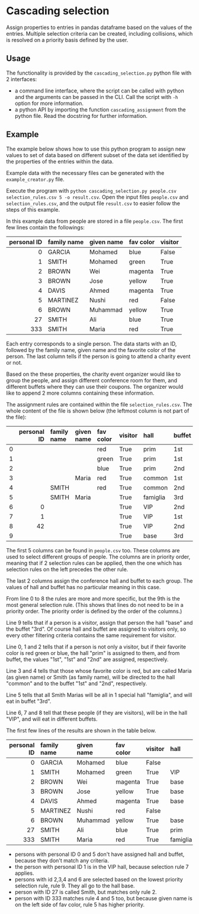 # Cascading selection

Assign properties to entries in pandas dataframe
based on the values of the entries.
Multiple selection criteria can be created,
including collisions,
which is resolved on a priority basis defined by the user.

## Usage

The functionality is provided by the `cascading_selection.py` python file with 2 interfaces:

- a command line interface, where the script can be called with python and the arguments can be passed in the CLI. Call the script with `-h` option for more information.
- a python API by importing the function `cascading_assignment` from the python file. Read the docstring for further information.

## Example

The example below shows how to use this python program to assign new values
to set of data based on different subset of the data set
identified by the properties of the entries within the data.

Example data with the necessary files can be generated with the `example_creator.py` file.

Execute the program with
`python cascading_selection.py people.csv selection_rules.csv 5 -o result.csv`. Open the input files `people.csv` and `selection_rules.csv`, and the output file `result.csv` to easier follow the steps of this example.

In this example data from people are stored in a file `people.csv`. The first few lines
contain the followings:

| personal ID | family name | given name | fav color | visitor |
| ----------: | :---------- | :--------- | :-------- | :------ |
|           0 | GARCIA      | Mohamed    | blue      | False   |
|           1 | SMITH       | Mohamed    | green     | True    |
|           2 | BROWN       | Wei        | magenta   | True    |
|           3 | BROWN       | Jose       | yellow    | True    |
|           4 | DAVIS       | Ahmed      | magenta   | True    |
|           5 | MARTINEZ    | Nushi      | red       | False   |
|           6 | BROWN       | Muhammad   | yellow    | True    |
|          27 | SMITH       | Ali        | blue      | True    |
|         333 | SMITH       | Maria      | red       | True    |

Each entry corresponds to a single person. The data starts with an ID,
followed by the family name, given name and the favorite color of the person.
The last column tells if the person is going to attend a charity event or not.

Based on the these properties, the charity event organizer
would like to group the people, and assign different conference room for them,
and different buffets where they can use their coupons. The organizer would
like to append 2 more columns containing these information.

The assignment rules are contained within the file `selection_rules.csv`.
The whole content of the file is
shown below (the leftmost column is not part of the file):

|     | personal ID | family name | given name | fav color | visitor | hall     | buffet |
| --- | ----------: | :---------- | :--------- | :-------- | :------ | :------- | :----- |
| 0   |             |             |            | red       | True    | prim     | 1st    |
| 1   |             |             |            | green     | True    | prim     | 1st    |
| 2   |             |             |            | blue      | True    | prim     | 2nd    |
| 3   |             |             | Maria      | red       | True    | common   | 1st    |
| 4   |             | SMITH       |            | red       | True    | common   | 2nd    |
| 5   |             | SMITH       | Maria      |           | True    | famiglia | 3rd    |
| 6   |           0 |             |            |           | True    | VIP      | 2nd    |
| 7   |           1 |             |            |           | True    | VIP      | 1st    |
| 8   |          42 |             |            |           | True    | VIP      | 2nd    |
| 9   |             |             |            |           | True    | base     | 3rd    |

The first 5 columns can be found in `people.csv` too.
These columns are used to select different groups of people.
The columns are in priority order, meaning that if 2 selection rules
can be applied, then the one which has selection rules on the left
precedes the other rule.

The last 2 columns assign the conference hall and buffet to each group.
The values of hall and buffet has no particular meaning in this case.

From line 0 to 8 the rules are more and more specific, but the 9th is the most general
selection rule. (This shows that lines do not need to be in a priority order. The priority
order is defined by the order of the columns.)

Line 9 tells that if a person is a visitor, assign that person the hall "base"
and the buffet "3rd". Of course hall and buffet are assigned to visitors only,
so every other filtering criteria contains the same requirement for visitor.

Line 0, 1 and 2 tells that if a person is not only a visitor, but if their
favorite color is red green or blue, the hall "prim" is assigned to them, and
from buffet, the values "1st", "1st" and "2nd" are assigned, respectively.

Line 3 and 4 tells that those whose favorite color is red,
but are called Maria (as given name) or Smith (as family name),
will be directed to the hall "common" and to the buffet "1st" and "2nd", respectively.

Line 5 tells that all Smith Marias will be all in 1 special hall "famiglia", and will
eat in buffet "3rd".

Line 6, 7 and 8 tell that these people (if they are visitors), will be in the hall
"VIP", and will eat in different buffets.

The first few lines of the results are shown in the table below.

| personal ID | family name | given name | fav color | visitor | hall     | buffet |
| ----------: | :---------- | :--------- | :-------- | :------ | :------- | :----- |
|           0 | GARCIA      | Mohamed    | blue      | False   |          |        |
|           1 | SMITH       | Mohamed    | green     | True    | VIP      | 1st    |
|           2 | BROWN       | Wei        | magenta   | True    | base     | 3rd    |
|           3 | BROWN       | Jose       | yellow    | True    | base     | 3rd    |
|           4 | DAVIS       | Ahmed      | magenta   | True    | base     | 3rd    |
|           5 | MARTINEZ    | Nushi      | red       | False   |          |        |
|           6 | BROWN       | Muhammad   | yellow    | True    | base     | 3rd    |
|          27 | SMITH       | Ali        | blue      | True    | prim     | 2nd    |
|         333 | SMITH       | Maria      | red       | True    | famiglia | 3rd    |

- persons with personal ID 0 and 5 don't have assigned hall and buffet, because they don't match any criteria.
- the person with personal ID 1 is in the VIP hall, because selection rule 7 applies.
- persons with id 2,3,4 and 6 are selected based on the lowest priority selection rule, rule 9. They all go to the hall base.
- person with ID 27 is called Smith, but matches only rule 2.
- person with ID 333 matches rule 4 and 5 too, but because given name is on the left side of fav color, rule 5 has higher priority.
